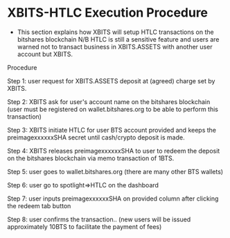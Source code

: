 # XBITS-HTLC Execution Procedure
* This section explains how XBITS will setup HTLC transactions on the bitshares blockchain
N/B HTLC is still a sensitive feature and users are warned not to transact business in XBITS.ASSETS with another user account but XBITS.

Procedure

Step 1: user request for XBITS.ASSETS deposit at (agreed) charge set by XBITS.

Step 2: XBITS ask for user's account name on the bitshares blockchain (user must be registered on wallet.bitshares.org to be able to perform this transaction)

Step 3: XBITS initiate HTLC for user BTS account provided and keeps the preimagexxxxxxSHA secret until cash/crypto deposit is made.

Step 4: XBITS releases preimagexxxxxxSHA to user to redeem the deposit on the bitshares blockchain via memo transaction of 1BTS.

Step 5: user goes to wallet.bitshares.org (there are many other BTS wallets)

Step 6: user go to spotlight=>HTLC on the dashboard

Step 7: user inputs preimagexxxxxxSHA on provided column after clicking the redeem tab button

Step 8: user confirms the transaction.. (new users will be issued approximately 10BTS to facilitate the payment of fees)

#
